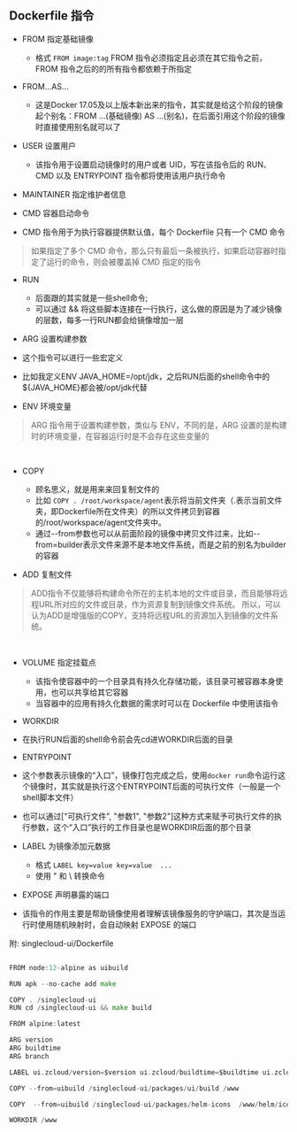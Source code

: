 ## Dockerfile 指令



* FROM	指定基础镜像
  * 格式 `FROM image:tag`
  FROM 指令必须指定且必须在其它指令之前，FROM 指令之后的的所有指令都依赖于所指定

* FROM…AS… 
  * 这是Docker 17.05及以上版本新出来的指令，其实就是给这个阶段的镜像起个别名：FROM ...(基础镜像) AS ...(别名)，在后面引用这个阶段的镜像时直接使用别名就可以了

* USER 设置用户
  * 该指令用于设置启动镜像时的用户或者 UID，写在该指令后的 RUN、CMD 以及 ENTRYPOINT 指令都将使用该用户执行命令


* MAINTAINER 指定维护者信息

* CMD 容器启动命令
* CMD 指令用于为执行容器提供默认值，每个 Dockerfile 只有一个 CMD 命令
> 如果指定了多个 CMD 命令，那么只有最后一条被执行，如果启动容器时指定了运行的命令，则会被覆盖掉 CMD 指定的指令

* RUN	
  * 后面跟的其实就是一些shell命令;
  * 可以通过 && 将这些脚本连接在一行执行，这么做的原因是为了减少镜像的层数，每多一行RUN都会给镜像增加一层

* ARG	设置构建参数
 * 这个指令可以进行一些宏定义
 * 比如我定义ENV JAVA_HOME=/opt/jdk，之后RUN后面的shell命令中的${JAVA_HOME}都会被/opt/jdk代替

* ENV	环境变量

> ARG 指令用于设置构建参数，类似与 ENV，不同的是，ARG 设置的是构建时的环境变量，在容器运行时是不会存在这些变量的

&emsp;

* COPY	
  * 顾名思义，就是用来来回复制文件的
  * 比如 `COPY . /root/workspace/agent`表示将当前文件夹（.表示当前文件夹，即Dockerfile所在文件夹）的所以文件拷贝到容器的/root/workspace/agent文件夹中。
  * 通过--from参数也可以从前面阶段的镜像中拷贝文件过来，比如--from=builder表示文件来源不是本地文件系统，而是之前的别名为builder的容器

* ADD 复制文件 

> ADD指令不仅能够将构建命令所在的主机本地的文件或目录，而且能够将远程URL所对应的文件或目录，作为资源复制到镜像文件系统。
所以，可以认为ADD是增强版的COPY，支持将远程URL的资源加入到镜像的文件系统。

&emsp;

* VOLUME 指定挂载点
  * 该指令使容器中的一个目录具有持久化存储功能，该目录可被容器本身使用，也可以共享给其它容器
  * 当容器中的应用有持久化数据的需求时可以在 Dockerfile 中使用该指令

* WORKDIR	
 * 在执行RUN后面的shell命令前会先cd进WORKDIR后面的目录

* ENTRYPOINT	
 * 这个参数表示镜像的“入口”，镜像打包完成之后，使用`docker run`命令运行这个镜像时，其实就是执行这个ENTRYPOINT后面的可执行文件（一般是一个shell脚本文件）
 * 也可以通过["可执行文件", "参数1", "参数2"]这种方式来赋予可执行文件的执行参数，这个“入口”执行的工作目录也是WORKDIR后面的那个目录 

* LABEL 为镜像添加元数据
  * 格式 `LABEL key=value key=value  ...`
  * 使用 " 和 \ 转换命令


* EXPOSE 声明暴露的端口
 * 该指令的作用主要是帮助镜像使用者理解该镜像服务的守护端口，其次是当运行时使用随机映射时，会自动映射 EXPOSE 的端口


附: singlecloud-ui/Dockerfile

```go

FROM node:12-alpine as uibuild

RUN apk --no-cache add make

COPY . /singlecloud-ui
RUN cd /singlecloud-ui && make build

FROM alpine:latest

ARG version
ARG buildtime
ARG branch

LABEL ui.zcloud/version=$version ui.zcloud/buildtime=$buildtime ui.zcloud/branch=$branch

COPY --from=uibuild /singlecloud-ui/packages/ui/build /www

COPY  --from=uibuild /singlecloud-ui/packages/helm-icons  /www/helm/icons/

WORKDIR /www

```